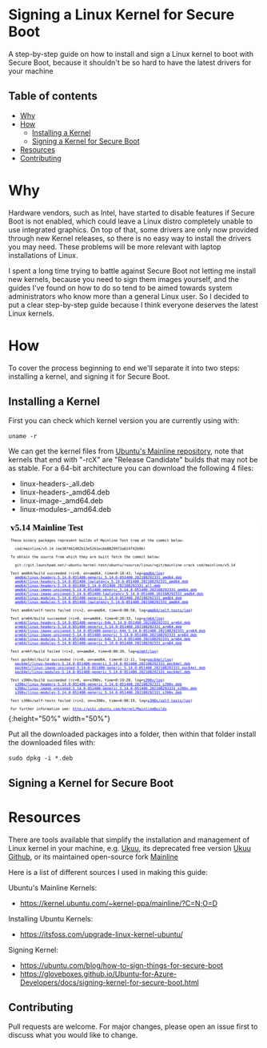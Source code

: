 # Signing a Linux Kernel for Secure Boot
A step-by-step guide on how to install and sign a Linux kernel to boot with Secure Boot, because it shouldn't be so hard to have the latest drivers for your machine 

## Table of contents
<!--ts-->
  * [Why](#why)
  * [How](#how)
    * [Installing a Kernel](#Installing-a-Kernel)
    * [Signing a Kernel for Secure Boot](#Signing-a-Kernel-for-Secure-Boot)
  * [Resources](#resources)
  * [Contributing](#contributing)
<!--te-->

# Why
Hardware vendors, such as Intel, have started to disable features if Secure Boot is not enabled, which could leave a Linux distro completely unable to use integrated graphics. On top of that, some drivers are only now provided through new Kernel releases, so there is no easy way to install the drivers you may need. These problems will be more relevant with laptop installations of Linux.

I spent a long time trying to battle against Secure Boot not letting me install new kernels, because you need to sign them images yourself, and the guides I've found on how to do so tend to be aimed towards system administrators who know more than a general Linux user. So I decided to put a clear step-by-step guide because I think everyone deserves the latest Linux kernels.

# How
To cover the process beginning to end we'll separate it into two steps: installing a kernel, and signing it for Secure Boot.

## Installing a Kernel

First you can check which kernel version you are currently using with:

```console
uname -r
```

We can get the kernel files from [Ubuntu's Mainline repository](https://kernel.ubuntu.com/~kernel-ppa/mainline/?C=N;O=D), note that kernels that end with "-rcX" are "Release Candidate" builds that may not be as stable. For a 64-bit architecture you can download the following 4 files:

* linux-headers-<version-num>_all.deb
* linux-headers-<version-num>_amd64.deb
* linux-image-<version-num>_amd64.deb
* linux-modules-<version-num>_amd64.deb

![FIles to get for 64-bit architecture](media/Ubuntu-mainline-kernels.png){:height="50%" width="50%"}



Put all the downloaded packages into a folder, then within that folder install the downloaded files with:

```console
sudo dpkg -i *.deb
```

## Signing a Kernel for Secure Boot


# Resources
There are tools available that simplify the installation and management of Linux kernel in your machine, e.g. [Ukuu](https://teejeetech.in/2019/01/20/ukuu-v19-01/), its deprecated free version [Ukuu Github](https://github.com/teejee2008/ukuu), or its maintained open-source fork [Mainline](https://github.com/bkw777/mainline)

Here is a list of different sources I used in making this guide:

Ubuntu's Mainline Kernels:
 * https://kernel.ubuntu.com/~kernel-ppa/mainline/?C=N;O=D

Installing Ubuntu Kernels:
 * https://itsfoss.com/upgrade-linux-kernel-ubuntu/

Signing Kernel:
 * https://ubuntu.com/blog/how-to-sign-things-for-secure-boot
 * https://gloveboxes.github.io/Ubuntu-for-Azure-Developers/docs/signing-kernel-for-secure-boot.html


## Contributing
Pull requests are welcome. For major changes, please open an issue first to discuss what you would like to change.
